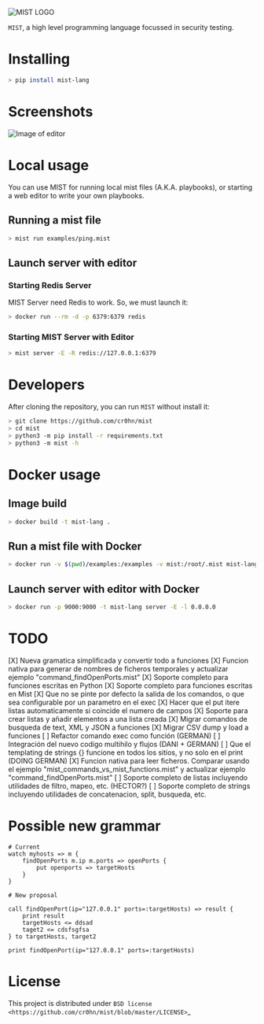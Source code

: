 ![MIST LOGO](https://raw.githubusercontent.com/cr0hn/mist/master/docs/source/_static/images/logo-250x250.png)


`MIST`, a high level programming language focussed in security testing.

# Installing

```bash
> pip install mist-lang
```

# Screenshots

![Image of editor](https://raw.githubusercontent.com/cr0hn/mist/master/docs/source/_static/images/MIST_Editor.png)

# Local usage

You can use MIST for running local mist files (A.K.A. playbooks), or starting a
web editor to write your own playbooks.

## Running a mist file

```bash
> mist run examples/ping.mist
```

## Launch server with editor

### Starting Redis Server

MIST Server need Redis to work. So, we must launch it:

```bash
> docker run --rm -d -p 6379:6379 redis
```

### Starting MIST Server with Editor

```bash
> mist server -E -R redis://127.0.0.1:6379
```

# Developers

After cloning the repository, you can run `MIST` without install it:

```bash
> git clone https://github.com/cr0hn/mist
> cd mist
> python3 -m pip install -r requirements.txt
> python3 -m mist -h
```

# Docker usage

## Image build

```bash
> docker build -t mist-lang .
```

## Run a mist file with Docker

```bash
> docker run -v $(pwd)/examples:/examples -v mist:/root/.mist mist-lang run examples/ping.mist
```

## Launch server with editor with Docker

```bash
> docker run -p 9000:9000 -t mist-lang server -E -l 0.0.0.0
```

# TODO

[X] Nueva gramatica simplificada y convertir todo a funciones
[X] Funcion nativa para generar de nombres de ficheros temporales y actualizar ejemplo "command_findOpenPorts.mist"
[X] Soporte completo para funciones escritas en Python
[X] Soporte completo para funciones escritas en Mist
[X] Que no se pinte por defecto la salida de los comandos, o que sea configurable por un parametro en el exec
[X] Hacer que el put itere listas automaticamente si coincide el numero de campos
[X] Soporte para crear listas y añadir elementos a una lista creada
[X] Migrar comandos de busqueda de text, XML y JSON a funciones
[X] Migrar CSV dump y load a funciones
[ ] Refactor comando exec como función (GERMAN)
[ ] Integración del nuevo codigo multihilo y flujos (DANI + GERMAN)
[ ] Que el templating de strings {} funcione en todos los sitios, y no solo en el print (DOING GERMAN)
[X] Funcion nativa para leer ficheros. Comparar usando el ejemplo "mist_commands_vs_mist_functions.mist" y actualizar ejemplo "command_findOpenPorts.mist"
[ ] Soporte completo de listas incluyendo utilidades de filtro, mapeo, etc. (HECTOR?)
[ ] Soporte completo de strings incluyendo utilidades de concatenacion, split, busqueda, etc.

# Possible new grammar

```mist
# Current
watch myhosts => m {
    findOpenPorts m.ip m.ports => openPorts {
        put openports => targetHosts
    }
}

# New proposal

call findOpenPort(ip="127.0.0.1" ports=:targetHosts) => result {
    print result
    targetHosts <= ddsad
    taget2 <= cdsfsgfsa
} to targetHosts, target2

print findOpenPort(ip="127.0.0.1" ports=:targetHosts)
```

# License

This project is distributed under `BSD license <https://github.com/cr0hn/mist/blob/master/LICENSE>`_
